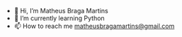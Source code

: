 - 👋 Hi, I’m Matheus Braga Martins
- 🌱 I’m currently learning Python
- 📫 How to reach me matheusbragamartins@gmail.com

<!---
mbmartinsbr/mbmartinsbr is a ✨ special ✨ repository because its `README.md` (this file) appears on your GitHub profile.
You can click the Preview link to take a look at your changes.
--->

